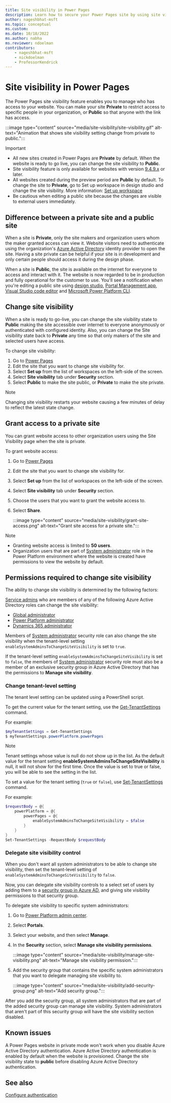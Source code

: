 ```yaml
---
title: Site visibility in Power Pages
description: Learn how to secure your Power Pages site by using site visibility and easily switch site visibility between private and public options.
author: nageshbhat-msft
ms.topic: conceptual
ms.custom: 
ms.date: 10/18/2022
ms.author: nabha
ms.reviewer: ndoelman
contributors:
    - nageshbhat-msft
    - nickdoelman
    - ProfessorKendrick
---
```


# Site visibility in Power Pages

The Power Pages site visibility feature enables you to manage who has access to your website. You can make your site **Private** to restrict access to specific people in your organization, or **Public** so that anyone with the link has access.

:::image type="content" source="media/site-visibility/site-visibility.gif" alt-text="Animation that shows site visibility setting change from private to public.":::

> [!IMPORTANT]
> - All new sites created in Power Pages are **Private** by default. When the website is ready to go live, you can change the site visibility to **Public**.
> - Site visibility feature is only available for websites with version [9.4.9.x](/power-platform/released-versions/portals/portalupdate949x) or later.
> - All websites created during the preview period are **Public** by default. To change the site to **Private**, go to Set up workspace in design studio and change the site visibility. More information: [Set up workspace](../configure/setup-workspace.md)
> - Be cautious when editing a public site because the changes are visible to external users immediately.

## Difference between a private site and a public site

When a site is **Private**, only the site makers and organization users whom the maker granted access can view it. Website visitors need to authenticate using the organization's [Azure Active Directory](/azure/active-directory/fundamentals/active-directory-whatis) identity provider to open the site. Having a site private can be helpful if your site is in development and only certain people should access it during the design phase.

When a site is **Public**, the site is available on the internet for everyone to access and interact with it. The website is now regarded to be in production and fully operational for the customer to use. You'll see a notification when you're editing a public site using [design studio](../getting-started/use-design-studio.md), [Portal Management app](../configure/portal-management-app.md), [Visual Studio code editor](../configure/cli-tutorial.md) and [Microsoft Power Platform CLI](../configure/cli-tutorial.md).

## Change site visibility

When a site is ready to go-live, you can change the site visibility state to **Public** making the site accessible over internet to everyone anonymously or authenticated with configured identity. Also, you can change the Site visibility state back to **Private** any time so that only makers of the site and selected users have access.

To change site visibility:

1. Go to [Power Pages](https://make.powerpages.microsoft.com/)
1. Edit the site that you want to change site visibility for.
1. Select **Set up** from the list of workspaces on the left-side of the screen.
1. Select **Site visibility** tab under **Security** section.
1. Select **Public** to make the site public, or **Private** to make the site private.

> [!NOTE]
> Changing site visibility restarts your website causing a few minutes of delay to reflect the latest state change.

## Grant access to a private site

You can grant website access to other organization users using the Site Visibility page when the site is private.

To grant website access:

1. Go to [Power Pages](https://make.powerpages.microsoft.com/)
1. Edit the site that you want to change site visibility for.
1. Select **Set up** from the list of workspaces on the left-side of the screen.
1. Select **Site visibility** tab under **Security** section.
1. Choose the users that you want to grant the website access to.
1. Select **Share**.

    :::image type="content" source="media/site-visibility/grant-site-access.png" alt-text="Grant site access for a private site.":::

> [!NOTE]
> - Granting website access is limited to **50 users**.
> - Organization users that are part of [System administrator](/power-platform/admin/security-roles-privileges) role in the Power Platform environment where the website is created have permissions to view the website by default.

## Permissions required to change site visibility

The ability to change site visibility is determined by the following factors:

[Service admins](/power-platform/admin/use-service-admin-role-manage-tenant) who are members of any of the following Azure Active Directory roles can change the site visibility:

- [Global administrator](/power-apps/maker/portals/admin/portal-admin-roles#global-administrator)
- [Power Platform administrator](/power-platform/admin/use-service-admin-role-manage-tenant#power-platform-administrator)
- [Dynamics 365 administrator](/power-platform/admin/use-service-admin-role-manage-tenant#dynamics-365-administrator)

Members of [System administrator](/power-platform/admin/database-security#environments-with-a-dataverse-database) security role can also change the site visibility when the tenant-level setting `enableSystemAdminsToChangeSiteVisibility` is set to `true`.

If the tenant-level setting `enableSystemAdminsToChangeSiteVisibility` is set to `false`, the members of [System administrator](/power-platform/admin/database-security#environments-with-a-dataverse-database) security role must also be a member of an exclusive security group in Azure Active Directory that has the permissions to **Manage site visibility**.

### Change tenant-level setting

The tenant level setting can be updated using a PowerShell script.

To get the current value for the tenant setting, use the [Get-TenantSettings](/powershell/module/microsoft.powerapps.administration.powershell/get-tenantsettings) command.

For example:

```powershell
$myTenantSettings = Get-TenantSettings
$ myTenantSettings.powerPlatform.powerPages
```

>[!NOTE]
>Tenant settings whose value is null do not show up in the list. As the default value for the tenant setting **enableSystemAdminsToChangeSiteVisibility** is null, it will not show for the first time. Once the value is set to true or false, you will be able to see the setting in the list.

To set a value for the tenant setting (`true` or `false`), use [Set-TenantSettings](/powershell/module/microsoft.powerapps.administration.powershell/set-tenantsettings) command.

For example:

```powershell
$requestBody = @{
    powerPlatform = @{
        powerPages = @{
            enableSystemAdminsToChangeSiteVisibility = $false
        }
    }
}
Set-TenantSettings -RequestBody $requestBody
```

### Delegate site visibility control

When you don't want all system administrators to be able to change site visibility, then set the tenant-level setting of `enableSystemAdminsToChangeSiteVisibility` to `false`.

Now, you can delegate site visibility controls to a select set of users by adding them to a [security group in Azure AD](/azure/active-directory/fundamentals/how-to-manage-groups), and giving site visibility permissions to that security group.

To delegate site visibility to specific system administrators:

1. Go to [Power Platform admin center](https://admin.powerplatform.com).
1. Select **Portals**.
1. Select your website, and then select **Manage**.
1. In the **Security** section, select **Manage site visibility permissions**.

    :::image type="content" source="media/site-visibility/manage-site-visibility.png" alt-text="Manage site visibility permission.":::

1. Add the security group that contains the specific system administrators that you want to delegate managing site visibility to.

    :::image type="content" source="media/site-visibility/add-security-group.png" alt-text="Add security group.":::

After you add the security group, all system administrators that are part of the added security group can manage site visibility. System administrators that aren't part of this security group will have the site visibility section disabled.

## Known issues

A Power Pages website in private mode won't work when you disable Azure Active Directory authentication. Azure Active Directory authentication is enabled by default when the website is provisioned. Change the site visibility state to **public** before disabling Azure Active Directory authentication.

## See also

[Configure authentication](configure-portal-authentication.md)
